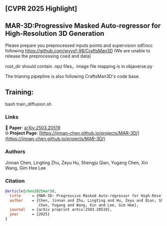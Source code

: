 ## [CVPR 2025 Highlight]
## **MAR-3D:Progressive Masked Auto-regressor for High-Resolution 3D Generation**


Please prepare you preprocessed inputs points and supervision sdf/occ following https://github.com/wyysf-98/CraftsMan3D
(We are unable to release the preprocessing coed and data)

root_dir should contain .npz files，image file mapping is in objaverse.py

The trianing pipepline is also following CraftsMan3D's code base.

## Training:
bash train_diffusion.sh

### Links
📄 **Paper**: [arXiv:2503.20519](https://arxiv.org/abs/2503.20519)  
🌐 **Project Page**: [https://jinnan-chen.github.io/projects/MAR-3D/](https://jinnan-chen.github.io/projects/MAR-3D/)

### Authors
Jinnan Chen, Lingting Zhu, Zeyu Hu, Shengju Qian, Yugang Chen, Xin Wang, Gim Hee Lee

### Citation
```bibtex
@article{chen2025mar3d,
  title     = {MAR-3D: Progressive Masked Auto-regressor for High-Resolution 3D Generation},
  author    = {Chen, Jinnan and Zhu, Lingting and Hu, Zeyu and Qian, Shengju and 
               Chen, Yugang and Wang, Xin and Lee, Gim Hee},
  journal   = {arXiv preprint arXiv:2503.20519},
  year      = {2025}
}
```
